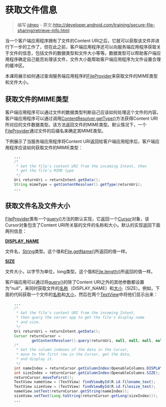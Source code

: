 # 获取文件信息

> 编写:[jdneo](https://github.com/jdneo) - 原文:<http://developer.android.com/training/secure-file-sharing/retrieve-info.html>

当一个客户端应用程序拥有了文件的Content URI之后，它就可以获取该文件并进行下一步的工作了，但在此之前，客户端应用程序还可以向服务端应用程序获取关于文件的信息，包括文件的数据类型和文件大小等等。数据类型可以帮助客户端应用程序确定自己能否处理该文件，文件大小能帮助客户端应用程序为文件设置合理的缓冲区。

本课将展示如何通过查询服务端应用程序的[FileProvider](http://developer.android.com/reference/android/support/v4/content/FileProvider.html)来获取文件的MIME类型和文件大小。

## 获取文件的MIME类型

客户端应用程序可以通过文件的数据类型判断自己应该如何处理这个文件的内容。客户端应用程序可以通过调用<a href="http://developer.android.com/reference/android/content/ContentResolver.html#getType(android.net.Uri)">ContentResolver.getType()</a>方法获得Content URI所对应的文件数据类型。该方法返回文件的MIME类型。默认情况下，一个[FileProvider](http://developer.android.com/reference/android/support/v4/content/FileProvider.html)通过文件的后缀名来确定其MIME类型。

下例展示了当服务端应用程序将Content URI返回给客户端应用程序后，客户端应用程序应该如何获取文件的MIMIE类型：

```java
    ...
    /*
     * Get the file's content URI from the incoming Intent, then
     * get the file's MIME type
     */
    Uri returnUri = returnIntent.getData();
    String mimeType = getContentResolver().getType(returnUri);
    ...
```

## 获取文件名及文件大小
[FileProvider](http://developer.android.com/reference/android/support/v4/content/FileProvider.html)类有一个<a href="http://developer.android.com/reference/android/support/v4/content/FileProvider.html#query(android.net.Uri, java.lang.String[], java.lang.String, java.lang.String[], java.lang.String)">query()</a>方法的默认实现，它返回一个[Cursor](http://developer.android.com/reference/android/database/Cursor.html)对象，该Cursor对象包含了Content URI所关联的文件的名称和大小。默认的实现返回下面两列信息：

[**DISPLAY_NAME**](http://developer.android.com/reference/android/provider/OpenableColumns.html#DISPLAY_NAME)

文件名，[String](http://developer.android.com/reference/java/lang/String.html)类型。这个值和<a href="http://developer.android.com/reference/java/io/File.html#getName()">File.getName()</a>所返回的值一样。

[**SIZE**](http://developer.android.com/reference/android/provider/OpenableColumns.html#SIZE)

文件大小，以字节为单位，long类型。这个值和<a href="http://developer.android.com/reference/java/io/File.html#length()">File.length()</a>所返回的值一样。

客户端应用可以通过将<a href="http://developer.android.com/reference/android/support/v4/content/FileProvider.html#query(android.net.Uri, java.lang.String[], java.lang.String, java.lang.String[], java.lang.String)">query()</a>的除了Content URI之外的其他参数都设置为“null”，来同时获取文件的[名称](http://developer.android.com/reference/android/provider/OpenableColumns.html#DISPLAY_NAME)（DISPLAY_NAME）和[大小](http://developer.android.com/reference/android/provider/OpenableColumns.html#SIZE)（SIZE）。例如，下面的代码获取一个文件的[名称](http://developer.android.com/reference/android/provider/OpenableColumns.html#DISPLAY_NAME)和[大小](http://developer.android.com/reference/android/provider/OpenableColumns.html#SIZE)，然后在两个[TextView](http://developer.android.com/reference/android/widget/TextView.html)中将他们显示出来：

```java
    ...
    /*
     * Get the file's content URI from the incoming Intent,
     * then query the server app to get the file's display name
     * and size.
     */
    Uri returnUri = returnIntent.getData();
    Cursor returnCursor =
            getContentResolver().query(returnUri, null, null, null, null);
    /*
     * Get the column indexes of the data in the Cursor,
     * move to the first row in the Cursor, get the data,
     * and display it.
     */
    int nameIndex = returnCursor.getColumnIndex(OpenableColumns.DISPLAY_NAME);
    int sizeIndex = returnCursor.getColumnIndex(OpenableColumns.SIZE);
    returnCursor.moveToFirst();
    TextView nameView = (TextView) findViewById(R.id.filename_text);
    TextView sizeView = (TextView) findViewById(R.id.filesize_text);
    nameView.setText(returnCursor.getString(nameIndex));
    sizeView.setText(Long.toString(returnCursor.getLong(sizeIndex)));
    ...
```
